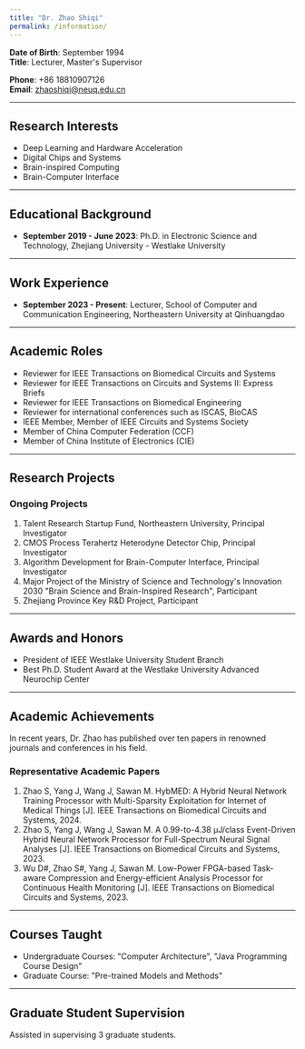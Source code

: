 ```yaml
---
title: "Dr. Zhao Shiqi"
permalink: /information/
---
```




**Date of Birth**: September 1994  
**Title**: Lecturer, Master's Supervisor

**Phone**: +86 18810907126  
**Email**: [zhaoshiqi@neuq.edu.cn](mailto:zhaoshiqi@neuq.edu.cn)

---

## Research Interests
- Deep Learning and Hardware Acceleration
- Digital Chips and Systems
- Brain-inspired Computing
- Brain-Computer Interface

---

## Educational Background
- **September 2019 - June 2023**: Ph.D. in Electronic Science and Technology, Zhejiang University - Westlake University

---

## Work Experience
- **September 2023 - Present**: Lecturer, School of Computer and Communication Engineering, Northeastern University at Qinhuangdao

---

## Academic Roles
- Reviewer for IEEE Transactions on Biomedical Circuits and Systems
- Reviewer for IEEE Transactions on Circuits and Systems II: Express Briefs
- Reviewer for IEEE Transactions on Biomedical Engineering
- Reviewer for international conferences such as ISCAS, BioCAS
- IEEE Member, Member of IEEE Circuits and Systems Society
- Member of China Computer Federation (CCF)
- Member of China Institute of Electronics (CIE)

---

## Research Projects

### Ongoing Projects
1. Talent Research Startup Fund, Northeastern University, Principal Investigator
2. CMOS Process Terahertz Heterodyne Detector Chip, Principal Investigator
3. Algorithm Development for Brain-Computer Interface, Principal Investigator
4. Major Project of the Ministry of Science and Technology's Innovation 2030 "Brain Science and Brain-Inspired Research", Participant
5. Zhejiang Province Key R&D Project, Participant

---

## Awards and Honors
- President of IEEE Westlake University Student Branch
- Best Ph.D. Student Award at the Westlake University Advanced Neurochip Center

---

## Academic Achievements

In recent years, Dr. Zhao has published over ten papers in renowned journals and conferences in his field.

### Representative Academic Papers
1. Zhao S, Yang J, Wang J, Sawan M. HybMED: A Hybrid Neural Network Training Processor with Multi-Sparsity Exploitation for Internet of Medical Things [J]. IEEE Transactions on Biomedical Circuits and Systems, 2024.
2. Zhao S, Yang J, Wang J, Sawan M. A 0.99-to-4.38 μJ/class Event-Driven Hybrid Neural Network Processor for Full-Spectrum Neural Signal Analyses [J]. IEEE Transactions on Biomedical Circuits and Systems, 2023.
3. Wu D#, Zhao S#, Yang J, Sawan M. Low-Power FPGA-based Task-aware Compression and Energy-efficient Analysis Processor for Continuous Health Monitoring [J]. IEEE Transactions on Biomedical Circuits and Systems, 2023.

---

## Courses Taught

- Undergraduate Courses: "Computer Architecture", "Java Programming Course Design"
- Graduate Course: "Pre-trained Models and Methods"

---

## Graduate Student Supervision

Assisted in supervising 3 graduate students.
